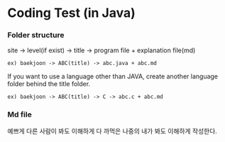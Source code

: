 # Coding Test (in Java)
### Folder structure
site -> level(if exist) -> title -> program file + explanation file(md)

`ex) baekjoon -> ABC(title) -> abc.java + abc.md`

If you want to use a language other than JAVA, create another language folder behind the title folder.

`ex) baekjoon -> ABC(title) -> C -> abc.c + abc.md`

### Md file
예쁘게
다른 사람이 봐도 이해하게
다 까먹은 나중의 내가 봐도 이해하게 작성한다.
